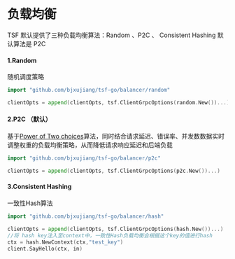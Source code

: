 # 负载均衡
TSF 默认提供了三种负载均衡算法：Random 、P2C 、 Consistent Hashing
默认算法是 P2C

#### 1.Random
随机调度策略
```go
import "github.com/bjxujiang/tsf-go/balancer/random"

clientOpts = append(clientOpts, tsf.ClientGrpcOptions(random.New())...)
```

#### 2.P2C （默认）
基于[Power of Two choices](http://www.eecs.harvard.edu/~michaelm/NEWWORK/postscripts/twosurvey.pdf)算法，同时结合请求延迟、错误率、并发数数据实时调整权重的负载均衡策略，从而降低请求响应延迟和后端负载
```go
import "github.com/bjxujiang/tsf-go/balancer/p2c"

clientOpts = append(clientOpts, tsf.ClientGrpcOptions(p2c.New())...)
```
#### 3.Consistent Hashing
一致性Hash算法
```go
import "github.com/bjxujiang/tsf-go/balancer/hash"

clientOpts = append(clientOpts, tsf.ClientGrpcOptions(hash.New())...)
//将 hash key注入至context中，一致性Hash负载均衡会根据这个key的值进行hash
ctx = hash.NewContext(ctx,"test_key")
client.SayHello(ctx, in)
```